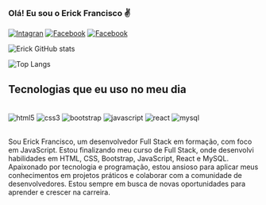 ### Olá! Eu sou o Erick Francisco ✌️

[![Intagran](https://img.shields.io/badge/Instagram-E4405F?style=for-the-badge&logo=instagram&logoColor=white)](https://www.instagram.com/erick.franncisco/)
[![Facebook](https://img.shields.io/badge/Facebook-1877F2?style=for-the-badge&logo=facebook&logoColor=white)](https://www.facebook.com/chilipeppersrockwear)
[![Facebook](https://img.shields.io/badge/LinkedIn-0077B5?style=for-the-badge&logo=linkedin&logoColor=white)](https://www.linkedin.com/in/erick-franchesco-9636b8a3/)<br/>

![Erick GitHub stats](https://github-readme-stats.vercel.app/api?username=Erick-Francisco&show_icons=true&theme=dracula)

![Top Langs](https://github-readme-stats.vercel.app/api/top-langs/?username=Erick-Francisco&layout=compact)

## Tecnologias que eu uso no meu dia

<div style="display: inline_block"><br/>
  <img align="center" alt="html5" src="https://img.shields.io/badge/HTML5-E34F26?style=for-the-badge&logo=html5&logoColor=white"/>
  <img align="center" alt="css3" src="https://img.shields.io/badge/CSS3-1572B6?style=for-the-badge&logo=css3&logoColor=white"/>
  <img align="center" alt="bootstrap" src="https://img.shields.io/badge/Bootstrap-563D7C?style=for-the-badge&logo=bootstrap&logoColor=white"/>
   <img align="center" alt="javascript" src="https://img.shields.io/badge/JavaScript-F7DF1E?style=for-the-badge&logo=javascript&logoColor=black"/>
    <img align="center" alt="react" src="https://img.shields.io/badge/React-20232A?style=for-the-badge&logo=react&logoColor=61DAFB"/>
    <img align="center" alt="mysql" src="https://img.shields.io/badge/MySQL-00000F?style=for-the-badge&logo=mysql&logoColor=white"/>
</div><br/>

Sou Erick Francisco, um desenvolvedor Full Stack em formação, com foco em JavaScript. Estou finalizando meu curso de Full Stack, onde desenvolvi habilidades em HTML, CSS, Bootstrap, JavaScript, React e MySQL. Apaixonado por tecnologia e programação, estou ansioso para aplicar meus conhecimentos em projetos práticos e colaborar com a comunidade de desenvolvedores. Estou sempre em busca de novas oportunidades para aprender e crescer na carreira.


